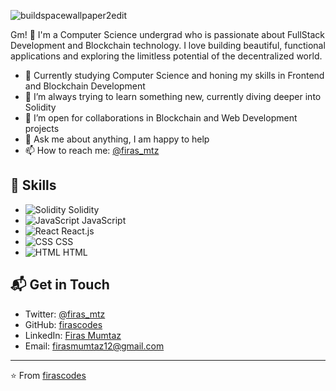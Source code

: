 
![buildspacewallpaper2edit](https://github.com/firascodes/firascodes/assets/72166289/c6b752ef-07bb-44ea-b9b0-e65563476613)


Gm! 🚀 
I'm a Computer Science undergrad who is passionate about FullStack Development and Blockchain technology. I love building beautiful, functional applications and exploring the limitless potential of the decentralized world.

- 🔭 Currently studying Computer Science and honing my skills in Frontend and Blockchain Development
- 🌱 I’m always trying to learn something new, currently diving deeper into Solidity
- 👯 I’m open for collaborations in Blockchain and Web Development projects
- 💬 Ask me about anything, I am happy to help
- 📫 How to reach me: [@firas_mtz](https://twitter.com/firas_mtz)

## 🚀 Skills

- ![Solidity](https://img.shields.io/badge/-Solidity-black?style=flat&logo=solidity) Solidity
- ![JavaScript](https://img.shields.io/badge/-JavaScript-black?style=flat&logo=javascript) JavaScript
- ![React](https://img.shields.io/badge/-React-black?style=flat&logo=react) React.js
- ![CSS](https://img.shields.io/badge/-CSS-1572B6?style=flat&logo=css3&logoColor=white) CSS
- ![HTML](https://img.shields.io/badge/-HTML-E34F26?style=flat&logo=html5&logoColor=white) HTML

## 📬 Get in Touch

- Twitter: [@firas_mtz](https://twitter.com/firas_mtz)
- GitHub: [firascodes](https://github.com/firascodes)
- LinkedIn: [Firas Mumtaz](https://www.linkedin.com/in/firas-mumtaz/)
- Email: firasmumtaz12@gmail.com

---

⭐️ From [firascodes](https://github.com/firascodes)


<!--
**firascodes/firascodes** is a ✨ _special_ ✨ repository because its `README.md` (this file) appears on your GitHub profile.

Here are some ideas to get you started:

- 🔭 I’m currently working on ...
- 🌱 I’m currently learning ...
- 👯 I’m looking to collaborate on ...
- 🤔 I’m looking for help with ...
- 💬 Ask me about ...
- 📫 How to reach me: ...
- 😄 Pronouns: ...
- ⚡ Fun fact: ...
-->
